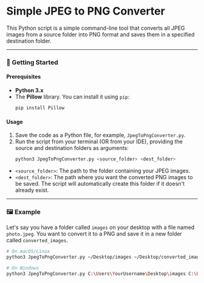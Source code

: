 # Simple JPEG to PNG Converter

This Python script is a simple command-line tool that converts all JPEG images from a source folder into PNG format and saves them in a specified destination folder.

---

### 🚀 Getting Started

#### Prerequisites

* **Python 3.x**
* The **Pillow** library. You can install it using `pip`:
    ```bash
    pip install Pillow
    ```

#### Usage

1.  Save the code as a Python file, for example, `JpegToPngConverter.py`.
2.  Run the script from your terminal (OR from your IDE), providing the source and destination folders as arguments:
    ```bash
    python3 JpegToPngConverter.py <source_folder> <dest_folder>
    ```

* `<source_folder>`: The path to the folder containing your JPEG images.
* `<dest_folder>`: The path where you want the converted PNG images to be saved. The script will automatically create this folder if it doesn't already exist.

---

### 🖼️ Example

Let's say you have a folder called `images` on your desktop with a file named `photo.jpeg`. You want to convert it to a PNG and save it in a new folder called `converted_images`.

```bash
# On macOS/Linux
python3 JpegToPngConverter.py ~/Desktop/images ~/Desktop/converted_images

# On Windows
python3 JpegToPngConverter.py C:\Users\YourUsername\Desktop\images C:\Users\YourUsername\Desktop\converted_images

